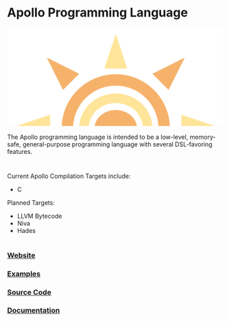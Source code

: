 # Apollo Programming Language

<p align="center">
 <img src="media/Apollo_Language_Logo.png" alt="Apollo Language logo">
</p>

The Apollo programming language is intended to be a low-level, memory-safe, general-purpose programming language with several DSL-favoring features.

# 

Current Apollo Compilation Targets include:
- C

Planned Targets:
- LLVM Bytecode
- Niva
- Hades

# 

### [Website](https://apollolanguage.com)
### [Examples](./ex/)
### [Source Code](./src/)
### [Documentation](./docs/)
